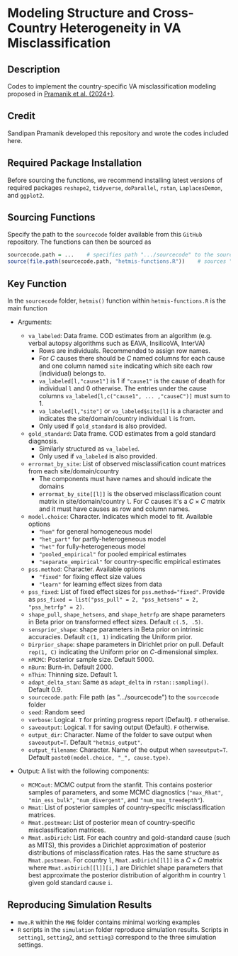 # Modeling Structure and Cross-Country Heterogeneity in VA Misclassification

## Description

Codes to implement the country-specific VA misclassification modeling proposed in [Pramanik et al. (2024+)](https://arxiv.org/abs/2312.03192). 

## Credit

Sandipan Pramanik developed this repository and wrote the codes included here.

## Required Package Installation

Before sourcing the functions, we recommend installing latest versions of required packages `reshape2`, `tidyverse`, `doParallel`, `rstan`, `LaplacesDemon`, and `ggplot2`.

## Sourcing Functions

Specify the path to the `sourcecode` folder available from this `GitHub` repository. The functions can then be sourced as

``` r
sourcecode.path = ...    # specifies path ".../sourcecode" to the sourcecode folder
source(file.path(sourcecode.path, "hetmis-functions.R"))    # sources ".../sourcecode/hetmis-functions.R"
```

## Key Function

In the `sourcecode` folder, `hetmis()` function within `hetmis-functions.R` is the main function
 
 * Arguments:
   * `va_labeled`: Data frame. COD estimates from an algorithm (e.g. verbal autopsy algorithms such as EAVA, InsilicoVA, InterVA) 
     * Rows are individuals. Recommended to assign row names.
     * For $C$ causes there should be $C$ named columns for each cause and one column named `site` indicating which site each row (individual) belongs to.
     * `va_labeled[l,"cause1"]` is 1 if `"cause1"` is the cause of death for individual `l` and 0 otherwise. The entries under the cause columns `va_labeled[l,c("cause1", ... ,"causeC")]` must sum to 1.
     * `va_labeled[l,"site"]` or `va_labeled$site[l]` is a character and indicates the site/domain/country individual `l` is from.
     * Only used if `gold_standard` is also provided.
   * `gold_standard`: Data frame. COD estimates from a gold standard diagnosis.
     * Similarly structured as `va_labeled`.
     * Only used if `va_labeled` is also provided.
   * `errormat_by_site`: List of observed misclassification count matrices from each site/domain/country
     * The components must have names and should indicate the domains
     * `errormat_by_site[[l]]` is the observed misclassification count matrix in site/domain/country `l`. For $C$ causes it's a $C \times C$ matrix and it must have causes as row and column names.
   * `model.choice`: Character. Indicates which model to fit. Available options
     * `"hom"` for general homogeneous model
     * `"het_part"` for partly-heterogeneous model
     * `"het"` for fully-heterogeneous model
     * `"pooled_empirical"` for pooled empirical estimates
     * `"separate_empirical"` for country-specific empirical estimates
   * `pss.method`: Character. Available options
     * `"fixed"` for fixing effect size values
     * `"learn"` for learning effect sizes from data
   * `pss_fixed`: List of fixed effect sizes for `pss.method="fixed"`. Provide as `pss_fixed = list("pss_pull" = 2, "pss_hetsens" = 2, "pss_hetrfp" = 2)`.
   * `shape_pull`, `shape_hetsens`, and `shape_hetrfp` are shape parameters in Beta prior on transformed effect sizes. Default `c(.5, .5)`.
   * `sensprior_shape`: shape parameters in Beta prior on intrinsic accuracies. Default `c(1, 1)` indicating the Uniform prior.
   * `Dirprior_shape`: shape parameters in Dirichlet prior on pull. Default `rep(1, C)` indicating the Uniform prior on $C$-dimensional simplex.
   * `nMCMC`: Posterior sample size. Default 5000.
   * `nBurn`: Burn-in. Default 2000.
   * `nThin`: Thinning size. Default 1.
   * `adapt_delta_stan`: Same as `adapt_delta` in `rstan::sampling()`. Default 0.9.
   * `sourcecode.path`: File path (as ".../sourcecode") to the `sourcecode` folder
   * `seed`: Random seed
   * `verbose`: Logical. `T` for printing progress report (Default). `F` otherwise.
   * `saveoutput`: Logical. `T` for saving output (Default). `F` otherwise.
   * `output_dir`: Character. Name of the folder to save output when `saveoutput=T`. Default `"hetmis_output"`.
   * `output_filename`: Character. Name of the output when `saveoutput=T`. Default `paste0(model.choice, "_", cause.type)`.
 
 * Output: A list with the following components:
   * `MCMCout`: MCMC output from the stanfit. This contains posterior samples of parameters, and some MCMC diagnostics (`"max_Rhat"`, `"min_ess_bulk"`, `"num_divergent"`, and `"num_max_treedepth"`).
   * `Mmat`: List of posterior samples of country-specific misclassification matrices.
   * `Mmat.postmean`: List of posterior mean of country-specific misclassification matrices.
   * `Mmat.asDirich`: List. For each country and gold-standard cause (such as MITS), this provides a Dirichlet approximation of posterior distributions of misclassification rates. Has the same structure as `Mmat.postmean`. For country `l`, `Mmat.asDirich[[l]]` is a $C \times C$ matrix where `Mmat.asDirich[[l]][i,]` are Dirichlet shape parameters that best approximate the posterior distribution of algorithm in country `l` given gold standard cause `i`.

## Reproducing Simulation Results

* `mwe.R` within the `MWE` folder contains minimal working examples
* `R` scripts in the `simulation` folder reproduce simulation results. Scripts in `setting1`, `setting2`, and `setting3` correspond to the three simulation settings.

